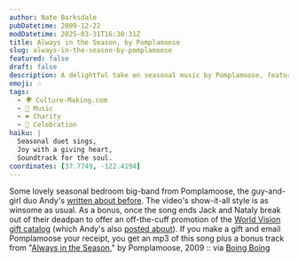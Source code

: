 ```yaml
---
author: Nate Barksdale
pubDatetime: 2009-12-22
modDatetime: 2025-03-31T16:30:31Z
title: Always in the Season, by Pomplamoose
slug: always-in-the-season-by-pomplamoose
featured: false
draft: false
description: A delightful take on seasonal music by Pomplamoose, featuring a dual promotion for a charitable cause.
emoji: 🎶
tags:
  - 🌍 Culture-Making.com
  - 🎵 Music
  - ❤️ Charity
  - 🎉 Celebration
haiku: |
  Seasonal duet sings,  
  Joy with a giving heart,  
  Soundtrack for the soul.
coordinates: [37.7749, -122.4194]
---
```


Some lovely seasonal bedroom big-band from Pomplamoose, the guy-and-girl duo Andy's [written about before](http://www.culture-making.com/post/beyond_beyonce). The video's show-it-all style is as winsome as usual. As a bonus, once the song ends Jack and Nataly break out of their deadpan to offer an off-the-cuff promotion of the [World Vision gift catalog](http://web.archive.org/web/20130918132943/http://donate.worldvision.org/OA_HTML/xxwv2ibeCCtpSctDspRte.jsp?section=10375) (which Andy's also [posted about](http://www.culture-making.com/post/goat_75)). If you make a gift and email Pomplamoose your receipt, you get an mp3 of this song plus a bonus track
from "[Always in the Season](http://www.youtube.com/user/PomplamooseMusic#p/u/0/Il-OFaFzHQM)," by Pomplamoose, 2009 :: via [Boing Boing](https://www.google.com/search?q=%22Boing%20Boing%22%20boingboing.net)

